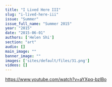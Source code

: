 ```yaml
---
title: "I Lived Here III"
slug: "i-lived-here-iii"
issue: "Summer"
issue_full_name: "Summer 2015"
year: "2015"
date: "2015-06-01"
authors: ['Helen Shi']
section: "art"
audio: []
main_image: ""
banner_image: ""
images: ['sites/default/files/31.png']
videos: []
---
```

https://www.youtube.com/watch?v=aYXpq-bzIBo

